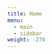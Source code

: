 ```yaml
---
title: Home
menu:
  - main
  - sidebar
weight: -270
---
```


<blockquote>
<p id="quote"></p>
<p id="character" style="float:right"></p>
</blockquote>